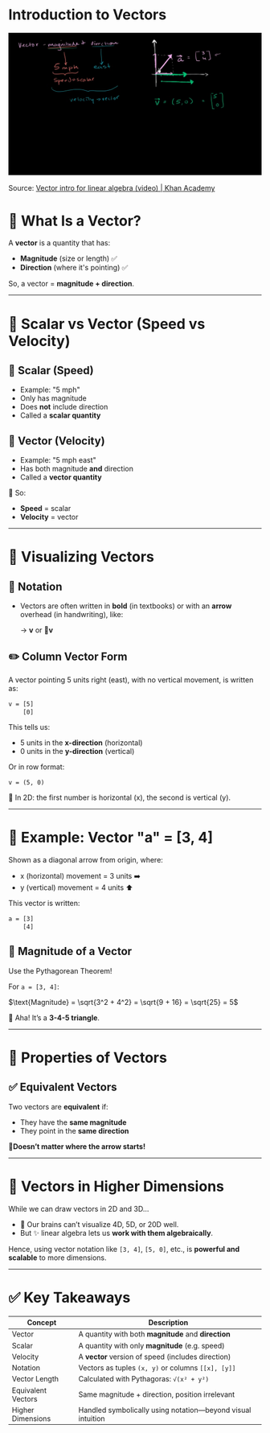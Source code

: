# Introduction to Vectors

![Source: [Vector intro for linear algebra (video) | Khan Academy](https://www.khanacademy.org/math/linear-algebra/vectors-and-spaces/vectors/v/vector-introduction-linear-algebra)](https://github.com/ariefzuhri/LinearAlgebra/blob/master/introduction_to_vectors_0.png)

Source: [Vector intro for linear algebra (video) | Khan Academy](https://www.khanacademy.org/math/linear-algebra/vectors-and-spaces/vectors/v/vector-introduction-linear-algebra)

# 🧠 What Is a Vector?

A **vector** is a quantity that has:

- **Magnitude** (size or length) ✅
- **Direction** (where it's pointing) ✅

So, a vector = **magnitude + direction**.

---

# 🧮 Scalar vs Vector (Speed vs Velocity)

## 📏 Scalar (Speed)

- Example: "5 mph"
- Only has magnitude
- Does **not** include direction
- Called a **scalar quantity**

## 🧭 Vector (Velocity)

- Example: "5 mph east"
- Has both magnitude **and** direction
- Called a **vector quantity**

🔁 So:

- **Speed** = scalar
- **Velocity** = vector

---

# 🎯 Visualizing Vectors

## 🧾 Notation

- Vectors are often written in **bold** (in textbooks) or with an **arrow** overhead (in handwriting), like:
    
    → **v** or ⃗**v**
    

## ✏️ Column Vector Form

A vector pointing 5 units right (east), with no vertical movement, is written as:

```
v = [5]
    [0]

```

This tells us:

- 5 units in the **x-direction** (horizontal)
- 0 units in the **y-direction** (vertical)

Or in row format:

```
v = (5, 0)

```

🧠 In 2D: the first number is horizontal (x), the second is vertical (y).

---

# 📐 Example: Vector "a" = [3, 4]

Shown as a diagonal arrow from origin, where:

- x (horizontal) movement = 3 units ➡️
- y (vertical) movement = 4 units ⬆️

This vector is written:

```
a = [3]
    [4]

```

## 📏 Magnitude of a Vector

Use the Pythagorean Theorem!

For `a = [3, 4]`:

$\text{Magnitude} = \sqrt{3^2 + 4^2} = \sqrt{9 + 16} = \sqrt{25} = 5$

🧠 Aha! It’s a **3-4-5 triangle**.

---

# 🧭 Properties of Vectors

## ✅ Equivalent Vectors

Two vectors are **equivalent** if:

- They have the **same magnitude**
- They point in the **same direction**

**📍Doesn’t matter where the arrow starts!**

---

# 🧮 Vectors in Higher Dimensions

While we can draw vectors in 2D and 3D...

- 🧠 Our brains can’t visualize 4D, 5D, or 20D well.
- But ✨ linear algebra lets us **work with them algebraically**.

Hence, using vector notation like `[3, 4]`, `[5, 0]`, etc., is **powerful and scalable** to more dimensions.

---

# ✅ Key Takeaways

| Concept | Description |
| --- | --- |
| Vector | A quantity with both **magnitude** and **direction** |
| Scalar | A quantity with only **magnitude** (e.g. speed) |
| Velocity | A **vector** version of speed (includes direction) |
| Notation | Vectors as tuples `(x, y)` or columns `[[x], [y]]` |
| Vector Length | Calculated with Pythagoras: `√(x² + y²)` |
| Equivalent Vectors | Same magnitude + direction, position irrelevant |
| Higher Dimensions | Handled symbolically using notation—beyond visual intuition |
